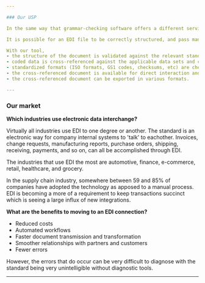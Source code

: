 ```yaml
---

### Our USP

In the same way that grammar-checking software offers a different service to the text-editor itself, our software can _validate the structure_ of an EDI (electronic data interchange) file, as well as scrutinize the _integrity of the data_ it contains.

It is possible for an EDI file to be correctly structured, and pass many other tests by alternate EDI platforms, while containing completely nonsensical data which would be rejected by the recipient and may result in fines or chargebacks.

With our tool,
- the structure of the document is validated against the relevant standard,
- coded data is cross-referenced against the applicable data sets and code lists,
- standardized formats (ISO formats, GS1 codes, checksums, etc) are checked,
- the cross-referenced document is available for direct interaction and scrutiny,
- the cross-referenced document can be exported in various formats.

---
```


### Our market

**Which industries use electronic data interchange?**

Virtually all industries use EDI to one degree or another. The standard is an electronic way for company internal systems to 'talk' to eachother. Invoices, change requests, manufacturing reports, purchase orders, shipping, receiving, payments, and so on, can all be accomplished through EDI.

The industries that use EDI the most are automotive, finance, e-commerce, retail, healthcare, and grocery.

In the supply chain industry, somewhere between 59 and 85% of companies have adopted the technology as apposed to a manual process.
EDI is becoming a more of a requirement to keep transactions succinct which is seeing a large influx of new integrations.

**What are the benefits to moving to an EDI connection?**

- Reduced costs 
- Automated workflows 
- Faster document transmission and transformation
- Smoother relationships with partners and customers
- Fewer errors

However, the errors that do occur can be very difficult to diagnose with the standard being very unintelligible without diagnostic tools.

---